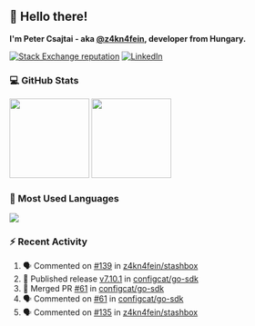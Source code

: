 ## 👋 Hello there!

**I'm Peter Csajtai - aka [@z4kn4fein](https://github.com/z4kn4fein), developer from Hungary.**

[![Stack Exchange reputation](https://img.shields.io/stackexchange/stackoverflow/r/8700582?color=orange&label=reputation&logo=stackoverflow&style=for-the-badge)](https://stackoverflow.com/users/8700582)
[![LinkedIn](https://img.shields.io/badge/linkedin-%230077B5.svg?style=for-the-badge&logo=linkedin&logoColor=white)](https://www.linkedin.com/in/csajtai-p%C3%A9ter-45395341/)

### 💻 GitHub Stats

<div>
  <img height="140px" src="https://github-readme-stats-pcsajtai.vercel.app/api?username=z4kn4fein&show_icons=true&hide_border=true&count_private=true&custom_title=Stats&theme=dracula&line_height=24&hide_title=true">
  <img height="140px" src="https://streak-stats.demolab.com?user=z4kn4fein&theme=dracula&hide_border=true">
  
</div>

### :toolbox: Most Used Languages

<img src="https://github-readme-stats-pcsajtai.vercel.app/api/top-langs/?username=z4kn4fein&theme=dracula&hide_border=true&layout=compact&langs_count=8&hide_title=true">

### :zap: Recent Activity

<!--START_SECTION:activity-->
1. 🗣 Commented on [#139](https://github.com/z4kn4fein/stashbox/issues/139) in [z4kn4fein/stashbox](https://github.com/z4kn4fein/stashbox)
2. 🚀 Published release [v7.10.1](https://github.com/v7.10.1) in [configcat/go-sdk](https://github.com/configcat/go-sdk)
3. 🎉 Merged PR [#61](https://github.com/configcat/go-sdk/pull/61) in [configcat/go-sdk](https://github.com/configcat/go-sdk)
4. 🗣 Commented on [#61](https://github.com/configcat/go-sdk/issues/61) in [configcat/go-sdk](https://github.com/configcat/go-sdk)
5. 🗣 Commented on [#135](https://github.com/z4kn4fein/stashbox/issues/135) in [z4kn4fein/stashbox](https://github.com/z4kn4fein/stashbox)
<!--END_SECTION:activity-->
